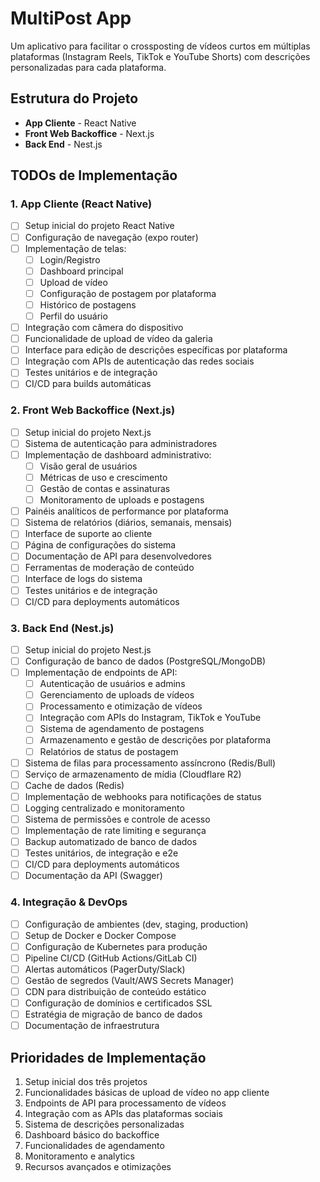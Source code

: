 # MultiPost App

Um aplicativo para facilitar o crossposting de vídeos curtos em múltiplas plataformas (Instagram Reels, TikTok e YouTube Shorts) com descrições personalizadas para cada plataforma.

## Estrutura do Projeto

- **App Cliente** - React Native
- **Front Web Backoffice** - Next.js
- **Back End** - Nest.js

## TODOs de Implementação

### 1. App Cliente (React Native)

- [ ] Setup inicial do projeto React Native
- [ ] Configuração de navegação (expo router)
- [ ] Implementação de telas:
  - [ ] Login/Registro
  - [ ] Dashboard principal
  - [ ] Upload de vídeo
  - [ ] Configuração de postagem por plataforma
  - [ ] Histórico de postagens
  - [ ] Perfil do usuário
- [ ] Integração com câmera do dispositivo
- [ ] Funcionalidade de upload de vídeo da galeria
- [ ] Interface para edição de descrições específicas por plataforma
- [ ] Integração com APIs de autenticação das redes sociais
- [ ] Testes unitários e de integração
- [ ] CI/CD para builds automáticas

### 2. Front Web Backoffice (Next.js)

- [ ] Setup inicial do projeto Next.js
- [ ] Sistema de autenticação para administradores
- [ ] Implementação de dashboard administrativo:
  - [ ] Visão geral de usuários
  - [ ] Métricas de uso e crescimento
  - [ ] Gestão de contas e assinaturas
  - [ ] Monitoramento de uploads e postagens
- [ ] Painéis analíticos de performance por plataforma
- [ ] Sistema de relatórios (diários, semanais, mensais)
- [ ] Interface de suporte ao cliente
- [ ] Página de configurações do sistema
- [ ] Documentação de API para desenvolvedores
- [ ] Ferramentas de moderação de conteúdo
- [ ] Interface de logs do sistema
- [ ] Testes unitários e de integração
- [ ] CI/CD para deployments automáticos

### 3. Back End (Nest.js)

- [ ] Setup inicial do projeto Nest.js
- [ ] Configuração de banco de dados (PostgreSQL/MongoDB)
- [ ] Implementação de endpoints de API:
  - [ ] Autenticação de usuários e admins
  - [ ] Gerenciamento de uploads de vídeos
  - [ ] Processamento e otimização de vídeos
  - [ ] Integração com APIs do Instagram, TikTok e YouTube
  - [ ] Sistema de agendamento de postagens
  - [ ] Armazenamento e gestão de descrições por plataforma
  - [ ] Relatórios de status de postagem
- [ ] Sistema de filas para processamento assíncrono (Redis/Bull)
- [ ] Serviço de armazenamento de mídia (Cloudflare R2)
- [ ] Cache de dados (Redis)
- [ ] Implementação de webhooks para notificações de status
- [ ] Logging centralizado e monitoramento
- [ ] Sistema de permissões e controle de acesso
- [ ] Implementação de rate limiting e segurança
- [ ] Backup automatizado de banco de dados
- [ ] Testes unitários, de integração e e2e
- [ ] CI/CD para deployments automáticos
- [ ] Documentação da API (Swagger)

### 4. Integração & DevOps

- [ ] Configuração de ambientes (dev, staging, production)
- [ ] Setup de Docker e Docker Compose
- [ ] Configuração de Kubernetes para produção
- [ ] Pipeline CI/CD (GitHub Actions/GitLab CI)
- [ ] Alertas automáticos (PagerDuty/Slack)
- [ ] Gestão de segredos (Vault/AWS Secrets Manager)
- [ ] CDN para distribuição de conteúdo estático
- [ ] Configuração de domínios e certificados SSL
- [ ] Estratégia de migração de banco de dados
- [ ] Documentação de infraestrutura

## Prioridades de Implementação

1. Setup inicial dos três projetos
2. Funcionalidades básicas de upload de vídeo no app cliente
3. Endpoints de API para processamento de vídeos
4. Integração com as APIs das plataformas sociais
5. Sistema de descrições personalizadas
6. Dashboard básico do backoffice
7. Funcionalidades de agendamento
8. Monitoramento e analytics
9. Recursos avançados e otimizações
